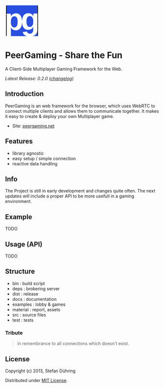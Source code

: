 ![PeerGaming](https://github.com/Autarc/PeerGaming/blob/master/material/logo-temp.png)

PeerGaming - Share the Fun
==========================

A Client-Side Multiplayer Gaming Framework for the Web.

_Latest Release: 0.2.0 ([changelog](https://github.com/Autarc/PeerGaming/blob/master/HISTORY.md))_


## Introduction

PeerGaming is an web framework for the browser, which uses WebRTC to connect multiple clients
and allows them to communicate together. It makes it easy to create & deploy your own Multiplayer game.

- Site: [peergaming.net](http://peergaming.net)


## Features

* library agnostic
* easy setup / simple connection
* reactive data handling


## Info

The Project is still in early development and changes quite often. The next updates will
include a proper API to be more usefull in a gaming environment.


## Example

TODO


## Usage (API)

TODO


## Structure

* bin		: build script
* deps		: brokering server
* dist		: release
* docs		: documentation
* examples	: lobby & games
* material	: report, assets
* src		: source files
* test		: tests


### Tribute

> In remembrance to all connections which doesn't exist.


## License

Copyright (c) 2013, Stefan Dühring

Distributed under [MIT License](https://github.com/Autarc/PeerGaming/blob/master/LICENSE).

